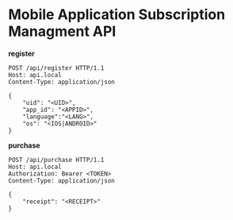 Mobile Application Subscription Managment API
=======

**register**

```
POST /api/register HTTP/1.1
Host: api.local
Content-Type: application/json

{
    "uid": "<UID>",
    "app_id": "<APPID>",
    "language":"<LANG>",
    "os": "<IOS|ANDROID>"
}
```

**purchase**

```
POST /api/purchase HTTP/1.1
Host: api.local
Authorization: Bearer <TOKEN>
Content-Type: application/json

{
    "receipt": "<RECEIPT>"
}
```
